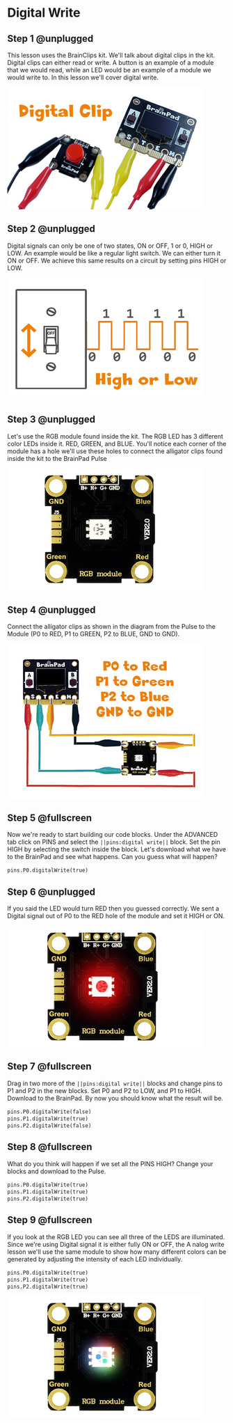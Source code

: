 # Digital Write

## Step 1 @unplugged
This lesson uses the BrainClips kit. We'll talk about digital clips in the kit. Digital clips can either read or write. A button is an example of a module that we would read, while an LED would be an example of a module we would write to. In this lesson we'll cover digital write.

![BrainClip Button Module](../static/images/digitalclip.jpg)


## Step 2 @unplugged
Digital signals can only be one of two states, ON or OFF, 1 or 0, HIGH or LOW. An example would be like a regular light switch. We can either turn it ON or OFF. We achieve this same results on a circuit by setting pins HIGH or LOW. 

![Digital Signal](../static/images/digital1.jpg)

## Step 3 @unplugged
Let's use the RGB module found inside the kit. The RGB LED has 3 different color LEDs inside it. RED, GREEN, and BLUE. You'll notice each corner of the module has a hole we'll use these holes to connect the alligator clips found inside the kit to the BrainPad Pulse 

![BrainClip RGB Module](../static/images/rgbmodule.jpg)

## Step 4 @unplugged
Connect the alligator clips as shown in the diagram from the Pulse to the Module (P0 to RED, P1 to GREEN, P2 to BLUE, GND to GND).

 ![RGB Module Wiring Diagram](../static/images/clipdiagram1.jpg)

## Step 5 @fullscreen
Now we're ready to start building our code blocks. Under the ADVANCED tab click on PINS and select the ``||pins:digital write||`` block. Set the pin HIGH by selecting the switch inside the block. Let's download what we have to the BrainPad and see what happens. Can you guess what will happen?

 ```blocks
pins.P0.digitalWrite(true)
```

## Step 6 @unplugged
If you said the LED would turn RED then you guessed correctly. We sent a Digital signal out of P0 to the RED hole of the module and set it HIGH or ON. 

![RGB Module Wiring Diagram](../static/images/redLed.jpg)

## Step 7 @fullscreen
Drag in two more of the ``||pins:digital write||`` blocks and change pins to P1 and P2 in the new blocks. Set P0 and P2 to LOW, and P1 to HIGH. Download to the BrainPad. By now you should know what the result will be. 

 ```blocks
pins.P0.digitalWrite(false)
pins.P1.digitalWrite(true)
pins.P2.digitalWrite(false)
```

## Step 8 @fullscreen
What do you think will happen if we set all the PINS HIGH? Change your blocks and download to the Pulse.  

```blocks
pins.P0.digitalWrite(true)
pins.P1.digitalWrite(true)
pins.P2.digitalWrite(true)
```

## Step 9 @fullscreen
If you look at the RGB LED you can see all three of the LEDS are illuminated. Since we're using Digital signal it is either fully ON or OFF, the A nalog write lesson we'll use the same module to show how many different colors can be generated by adjusting the intensity of each LED individually.   

```blocks
pins.P0.digitalWrite(true)
pins.P1.digitalWrite(true)
pins.P2.digitalWrite(true)
```

![RGB Module Wiring Diagram](../static/images/rgbLED.jpg)